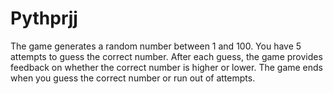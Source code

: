 # Pythprjj

The game generates a random number between 1 and 100. You have 5 attempts to guess the correct number. After each guess, the game provides feedback on whether the correct number is higher or lower. The game ends when you guess the correct number or run out of attempts.
